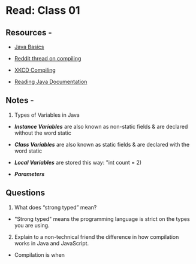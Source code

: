 # Read: Class 01

## Resources -

- [Java Basics](https://docs.oracle.com/javase/tutorial/java/nutsandbolts/index.html)

- [Reddit thread on compiling](https://www.reddit.com/r/explainlikeimfive/comments/233dq5/eli5_what_does_it_mean_to_compile_code/)

- [XKCD Compiling](https://xkcd.com/303/)

- [Reading Java Documentation](https://www.dummies.com/category/articles/java-33602/)

## Notes -

1. Types of Variables in Java

- ***Instance Variables*** are also known as non-static fields & are declared without the word static

- ***Class Variables*** are also known as static fields & are declared with the word static

- ***Local Variables*** are stored this way: "int count = 2)

- ***Parameters***

## Questions

1. What does “strong typed” mean?

- "Strong typed" means the programming language is strict on the types you are using.

2. Explain to a non-technical friend the difference in how compilation works in Java and JavaScript.

- Compilation is when 
